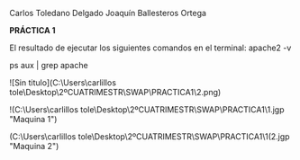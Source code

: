 Carlos Toledano Delgado
Joaquín Ballesteros Ortega

**PRÁCTICA 1**

El resultado de ejecutar los siguientes comandos en el terminal:
apache2 -v

ps aux | grep apache

![Sin titulo](C:\Users\carlillos tole\Desktop\2ºCUATRIMESTR\SWAP\PRACTICA1\2.png)

!(C:\Users\carlillos tole\Desktop\2ºCUATRIMESTR\SWAP\PRACTICA1\1.jgp "Maquina 1")

(C:\Users\carlillos tole\Desktop\2ºCUATRIMESTR\SWAP\PRACTICA1\1(2.jgp "Maquina 2")

